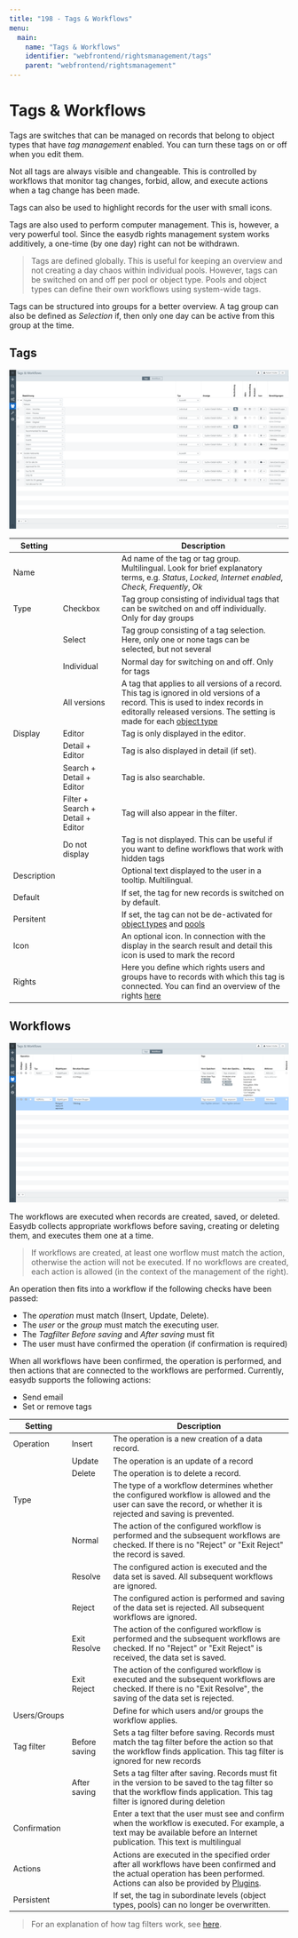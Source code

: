 ```yaml
---
title: "198 - Tags & Workflows"
menu:
  main:
    name: "Tags & Workflows"
    identifier: "webfrontend/rightsmanagement/tags"
    parent: "webfrontend/rightsmanagement"
---
```

# Tags & Workflows

Tags are switches that can be managed on records that belong to object types that have *tag management* enabled. You can turn these tags on or off when you edit them.

Not all tags are always visible and changeable. This is controlled by workflows that monitor tag changes, forbid, allow, and execute actions when a tag change has been made.

Tags can also be used to highlight records for the user with small icons.

Tags are also used to perform computer management. This is, however, a very powerful tool. Since the easydb rights management system works additively, a one-time (by one day) right can not be withdrawn.

> Tags are defined globally. This is useful for keeping an overview and not creating a day chaos within individual pools. However, tags can be switched on and off per pool or object type. Pools and object types can define their own workflows using system-wide tags.

Tags can be structured into groups for a better overview. A tag group can also be defined as *Selection* if, then only one day can be active from this group at the time.

## Tags

![Tags & Workflows](tags-workflows-tags_en.png)

| Setting | | Description |
|---|---|---|
| Name | | Ad name of the tag or tag group. Multilingual. Look for brief explanatory terms, e.g. *Status*, *Locked*, *Internet enabled*, *Check*, *Frequently*, *Ok*
| Type | Checkbox | Tag group consisting of individual tags that can be switched on and off individually. Only for day groups
| | Select | Tag group consisting of a tag selection. Here, only one or none tags can be selected, but not several
| | Individual | Normal day for switching on and off. Only for tags
| | All versions | A tag that applies to all versions of a record. This tag is ignored in old versions of a record. This is used to index records in editorally released versions. The setting is made for each [object type](../objecttypes) |
| Display | Editor | Tag is only displayed in the editor. |
| | Detail + Editor | Tag is also displayed in detail (if set). |
| | Search + Detail + Editor | Tag is also searchable.
| | Filter + Search + Detail + Editor | Tag will also appear in the filter.
| | Do not display | Tag is not displayed. This can be useful if you want to define workflows that work with hidden tags
| Description || Optional text displayed to the user in a tooltip. Multilingual. |
| Default || If set, the tag for new records is switched on by default. |
| Persitent || If set, the tag can not be de-activated for [object types](../objecttypes) and [pools](../pools)
| Icon | | An optional icon. In connection with the display in the search result and detail this icon is used to mark the record
| Rights || Here you define which rights users and groups have to records with which this tag is connected. You can find an overview of the rights [here](..)


## <a name="workflows"> </a> Workflows

![Tags &amp; Workflow](tags-workflows-workflows_en.png)

The workflows are executed when records are created, saved, or deleted. Easydb collects appropriate workflows before saving, creating or deleting them, and executes them one at a time.

> If workflows are created, at least one worflow must match the action, otherwise the action will not be executed. If no workflows are created, each action is allowed (in the context of the management of the right).

An operation then fits into a workflow if the following checks have been passed:

* The *operation* must match (Insert, Update, Delete).
* The *user* or the *group* must match the executing user.
* The *Tagfilter* *Before saving* and *After saving* must fit
* The user must have confirmed the operation (if confirmation is required)

When all workflows have been confirmed, the operation is performed, and then actions that are connected to the workflows are performed. Currently, easydb supports the following actions:

* Send email
* Set or remove tags

| Setting | | Description |
|---|---|---|
| Operation | Insert | The operation is a new creation of a data record. |
| |Update |The operation is an update of a record|
| | Delete | The operation is to delete a record. |
| Type |  | The type of a workflow determines whether the configured workflow is allowed and the user can save the record, or whether it is rejected and saving is prevented. |
|  | Normal | The action of the configured workflow is performed and the subsequent workflows are checked. If there is no "Reject" or "Exit Reject" the record is saved. |
|  | Resolve | The configured action is executed and the data set is saved. All subsequent workflows are ignored. |
|  | Reject | The configured action is performed and saving of the data set is rejected. All subsequent workflows are ignored. |
|              | Exit Resolve | The action of the configured workflow is performed and the subsequent workflows are checked. If no "Reject" or "Exit Reject" is received, the data set is saved. |
|  | Exit Reject | The action of the configured workflow is executed and the subsequent workflows are checked. If there is no "Exit Resolve", the saving of the data set is rejected. |
| Users/Groups || Define for which users and/or groups the workflow applies. |
| Tag filter | Before saving | Sets a tag filter before saving. Records must match the tag filter before the action so that the workflow finds application. This tag filter is ignored for new records
| | After saving | Sets a tag filter after saving. Records must fit in the version to be saved to the tag filter so that the workflow finds application. This tag filter is ignored during deletion
| Confirmation || Enter a text that the user must see and confirm when the workflow is executed. For example, a text may be available before an Internet publication. This text is multilingual
| Actions || Actions are executed in the specified order after all workflows have been confirmed and the actual operation has been performed.<br>Actions can also be provided by [Plugins](/en/technical/plugins/#transition-callbacks).|
| Persistent || If set, the tag in subordinate levels (object types, pools) can no longer be overwritten. |

> For an explanation of how tag filters work, see [here](..).